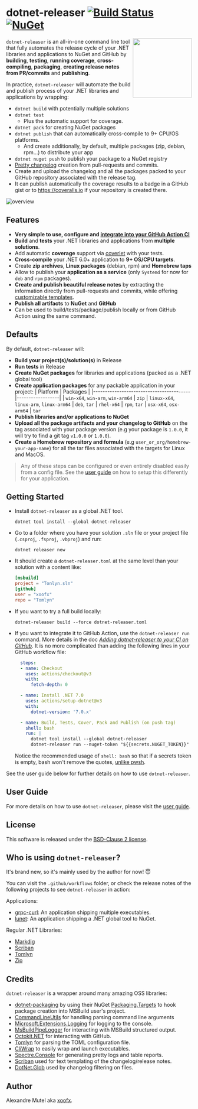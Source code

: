 # dotnet-releaser [![Build Status](https://github.com/xoofx/dotnet-releaser/workflows/ci/badge.svg?branch=main)](https://github.com/xoofx/dotnet-releaser/actions) [![NuGet](https://img.shields.io/nuget/v/dotnet-releaser.svg)](https://www.nuget.org/packages/dotnet-releaser/)

<img align="right" width="160px" height="160px" src="https://raw.githubusercontent.com/xoofx/dotnet-releaser/main/img/dotnet-releaser.png">

`dotnet-releaser` is an all-in-one command line tool that fully automates the release cycle of your .NET libraries and applications to NuGet and GitHub by **building**, **testing**, **running coverage**, **cross-compiling**, **packaging**, **creating release notes from PR/commits** and **publishing**.

In practice, `dotnet-releaser` will automate the build and publish process of your .NET libraries and applications by wrapping:

- `dotnet build` with potentially multiple solutions
- `dotnet test`
  - Plus the automatic support for coverage.
- `dotnet pack` for creating NuGet packages
- `dotnet publish` that can automatically cross-compile to 9+ CPU/OS platforms.
  - And create additionally, by default, multiple packages (zip, debian, rpm...) to distribute your app
- `dotnet nuget push` to publish your package to a NuGet registry
- [Pretty changelog](https://github.com/xoofx/dotnet-releaser/blob/main/doc/changelog_user_guide.md#11-overview) creation from pull-requests and commits.
- Create and upload the changelog and all the packages packed to your GitHub repository associated with the release tag.
- It can publish automatically the coverage results to a badge in a GitHub gist or to https://coveralls.io if your repository is created there.
  
![overview](https://raw.githubusercontent.com/xoofx/dotnet-releaser/main/doc/overview.drawio.svg)

## Features

- **Very simple to use, configure and [integrate into your GitHub Action CI](https://github.com/xoofx/dotnet-releaser/tree/main/doc#12-adding-dotnet-releaser-to-your-ci-on-github)**
- **Build** and **tests** your .NET libraries and applications from **multiple solutions**.
- Add automatic **coverage** support via [coverlet](https://github.com/coverlet-coverage/coverlet) with your tests.
- **Cross-compile** your .NET 6.0+ application to **9+ OS/CPU targets**.
- Create **zip archives**, **Linux packages** (debian, rpm) and **Homebrew taps**
- Allow to publish your **application as a service** (only `Systemd` for now for `deb` and `rpm` packages).
- **Create and publish beautiful release notes** by extracting the information directly from pull-requests and commits, while offering [customizable templates](https://github.com/xoofx/dotnet-releaser/blob/main/doc/changelog_user_guide.md).
- **Publish all artifacts** to **NuGet** and **GitHub**
- Can be used to build/tests/package/publish locally or from GitHub Action using the same command.

## Defaults

By default, `dotnet-releaser` will:

- **Build your project(s)/solution(s)** in Release 
- **Run tests** in Release
- **Create NuGet packages** for libraries and applications (packed as a .NET global tool)
- **Create application packages** for any packable application in your project:
  | Platform                                | Packages         |
  |-----------------------------------------|------------------|
  | `win-x64`, `win-arm`, `win-arm64`       | `zip`
  | `linux-x64`, `linux-arm`, `linux-arm64` | `deb`, `tar`
  | `rhel-x64`                              | `rpm`, `tar`
  | `osx-x64`, `osx-arm64`                  | `tar`
- **Publish libraries and/or applications to NuGet**
- **Upload all the package artifacts and your changelog to GitHub** on the tag associated with your package version (e.g your package is `1.0.0`, it will try to find a git tag `v1.0.0` or `1.0.0`).
- **Create a Homebrew repository and formula**  (e.g `user_or_org/homebrew-your-app-name`) for all the tar files associated with the targets for Linux and MacOS.

> Any of these steps can be configured or even entirely disabled easily from a config file.
> See the [user guide](https://github.com/xoofx/dotnet-releaser/blob/main/doc/readme.md) on how to setup this differently for your application.
## Getting Started

- Install `dotnet-releaser` as a global .NET tool.
  ```
  dotnet tool install --global dotnet-releaser
  ```
- Go to a folder where you have your solution `.sln` file or your project file (`.csproj`, `.fsproj`, `.vbproj`) and run:
  ```
  dotnet releaser new
  ```
- It should create a `dotnet-releaser.toml` at the same level than your solution with a content like:
  ```toml
  [msbuild]
  project = "Tonlyn.sln"
  [github]
  user = "xoofx"
  repo = "Tomlyn"
  ```
- If you want to try a full build locally:
  ```
  dotnet-releaser build --force dotnet-releaser.toml
  ```
- If you want to integrate it to GitHub Action, use the `dotnet-releaser run` command. More details in the doc _[Adding dotnet-releaser to your CI on GitHub](https://github.com/xoofx/dotnet-releaser/tree/main/doc#12-adding-dotnet-releaser-to-your-ci-on-github)_. It is no more complicated than adding the following lines in your GitHub workflow file:
  ```yaml
    steps:
    - name: Checkout
      uses: actions/checkout@v3
      with:
        fetch-depth: 0

    - name: Install .NET 7.0
      uses: actions/setup-dotnet@v3
      with:
        dotnet-version: '7.0.x'

    - name: Build, Tests, Cover, Pack and Publish (on push tag)
      shell: bash
      run: |
        dotnet tool install --global dotnet-releaser
        dotnet-releaser run --nuget-token "${{secrets.NUGET_TOKEN}}" --github-token "${{secrets.GITHUB_TOKEN}}" src/dotnet-releaser.toml
  ```
  Notice the recommended usage of `shell: bash` so that if a secrets token is empty, bash won't remove the quotes, [unlike pwsh](https://github.com/PowerShell/PowerShell/issues/1995).

See the user guide below for further details on how to use `dotnet-releaser`.

## User Guide

For more details on how to use `dotnet-releaser`, please visit the [user guide](https://github.com/xoofx/dotnet-releaser/blob/main/doc/readme.md).
## License

This software is released under the [BSD-Clause 2 license](https://opensource.org/licenses/BSD-2-Clause). 

## Who is using `dotnet-releaser`?

It's brand new, so it's mainly used by the author for now! :innocent:

You can visit the `.github/workflows` folder, or check the release notes of the following projects to see `dotnet-releaser` in action:

Applications:
- [grpc-curl](https://github.com/xoofx/grpc-curl): An application shipping multiple executables.
- [lunet](https://github.com/lunet-io/lunet): An application shipping a .NET global tool to NuGet.
  
Regular .NET Libraries:
- [Markdig](https://github.com/xoofx/markdig)
- [Scriban](https://github.com/scriban/scriban)
- [Tomlyn](https://github.com/xoofx/Tomlyn)
- [Zio](https://github.com/xoofx/zio)
## Credits

`dotnet-releaser` is a wrapper around many amazing OSS libraries:

- [dotnet-packaging](https://github.com/quamotion/dotnet-packaging) by using their NuGet [Packaging.Targets](https://www.nuget.org/packages/Packaging.Targets) to hook package creation into MSBuild user's project.
- [CommandLineUtils](https://github.com/natemcmaster/CommandLineUtils) for handling parsing command line arguments
- [Microsoft.Extensions.Logging](https://github.com/dotnet/runtime/) for logging to the console.
- [MsBuildPipeLogger](https://github.com/daveaglick/MsBuildPipeLogger) for interacting with MSBuild structured output.
- [Octokit.NET](https://github.com/octokit/octokit.net) for interacting with GitHub.
- [Tomlyn](https://github.com/xoofx/Tomlyn) for parsing the TOML configuration file.
- [CliWrap](https://github.com/Tyrrrz/CliWrap) to easily wrap and launch executables.
- [Spectre.Console](https://github.com/spectreconsole/spectre.console) for generating pretty logs and table reports.
- [Scriban](https://github.com/scriban/scriban) used for text templating of the changelog/release notes.
- [DotNet.Glob](https://github.com/dazinator/DotNet.Glob) used by changelog filtering on files.
## Author

Alexandre Mutel aka [xoofx](http://xoofx.com).
